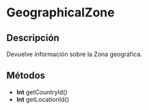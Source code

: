 # GeographicalZone

## Descripción

Devuelve información sobre la Zona geográfica.

## Métodos

- **Int** getCountryId()
- **Int** getLocationId()
